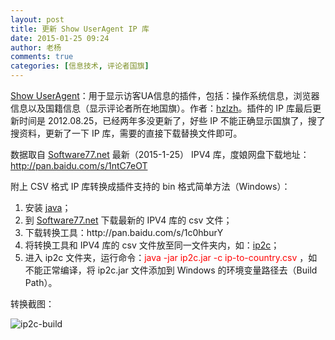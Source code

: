 ```yaml
---
layout: post
title: 更新 Show UserAgent IP 库
date: 2015-01-25 09:24
author: 老杨
comments: true
categories: [信息技术, 评论者国旗]
---
```

<a href="https://wordpress.org/plugins/show-useragent/" target="_blank">Show UserAgent</a>：用于显示访客UA信息的插件，包括：操作系统信息，浏览器信息以及国籍信息（显示评论者所在地国旗）。作者：<a href="http://hzlzh.io/show-useragent/" target="_blank" rel="nofollow">hzlzh</a>。插件的 IP 库最后更新时间是 2012.08.25，已经两年多没更新了，好些 IP 不能正确显示国旗了，搜了搜资料，更新了一下 IP 库，需要的直接下载替换文件即可。

<!--more-->

数据取自 <a href="http://software77.net/geo-ip/" target="_blank" rel="nofollow">Software77.net</a> 最新（2015-1-25） IPV4 库，度娘网盘下载地址：http://pan.baidu.com/s/1ntC7eOT

附上 CSV 格式 IP 库转换成插件支持的 bin 格式简单方法（Windows）：

<ol>
	<li>安装 <a href="https://www.java.com" target="_blank" rel="nofollow">java</a>；</li>
	<li>到 <a href="http://software77.net/geo-ip/" target="_blank" rel="nofollow">Software77.net</a> 下载最新的 IPV4 库的 csv 文件；</li>
	<li>下载转换工具：http://pan.baidu.com/s/1c0hburY</li>
	<li>将转换工具和 IPV4 库的 csv 文件放至同一文件夹内，如：<a href="http://firestats.cc/wiki/ip2c" target="_blank">ip2c</a>；</li>
	<li>进入 ip2c 文件夹，运行命令：<span style = "color:red;">java -jar ip2c.jar -c ip-to-country.csv</span> ，如不能正常编译，将 ip2c.jar 文件添加到 Windows 的环境变量路径去（Build Path）。</li>
</ol>

转换截图：

<img src="//cyhour.com/wp-content/uploads/2015/01/ip2c-build.png" alt=" ip2c-build " />

